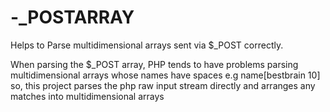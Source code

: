 # -_POSTARRAY
Helps to Parse multidimensional arrays sent via $_POST correctly.

When parsing the $_POST array, PHP tends to have problems parsing multidimensional arrays whose names have spaces e.g name[bestbrain 10] so, this project parses the php raw input stream directly and arranges any matches into multidimensional arrays


